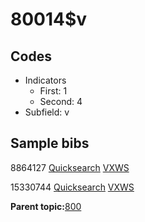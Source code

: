 # 80014$v

## Codes

-   Indicators
    -   First: 1
    -   Second: 4
-   Subfield: v

## Sample bibs

8864127 [Quicksearch](https://search.library.yale.edu/catalog/8864127) [VXWS](http://prodorbis.library.yale.edu:7014/vxws/GetHoldingsService?bibId=8864127)

15330744 [Quicksearch](https://search.library.yale.edu/catalog/15330744) [VXWS](http://prodorbis.library.yale.edu:7014/vxws/GetHoldingsService?bibId=15330744)

**Parent topic:**[800](../../tags/800/800.md)

